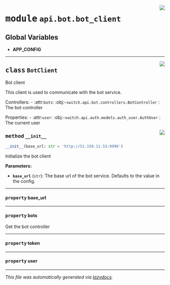 <!-- markdownlint-disable -->

<a href="https://github.com/switchcollab/Switch-Bots-Python-Library/tree/main/src/switch/api/bot/bot_client.py#L0"><img align="right" src="https://img.shields.io/badge/-source-cccccc?style=flat-square"/></a>

# <kbd>module</kbd> `api.bot.bot_client`




**Global Variables**
---------------
- **APP_CONFIG**


---

<a href="https://github.com/switchcollab/Switch-Bots-Python-Library/tree/main/src/switch/api/bot/bot_client.py#L7"><img align="right" src="https://img.shields.io/badge/-source-cccccc?style=flat-square"/></a>

## <kbd>class</kbd> `BotClient`
Bot client 

This client is used to communicate with the bot service. 

Controllers: 
    - :attr:`bots`: :obj:`~switch.api.bot.controllers.BotController` : The bot controller 

Properties: 
    - :attr:`user`: :obj:`~switch.api.auth.models.auth_user.AuthUser` : The current user 

<a href="https://github.com/switchcollab/Switch-Bots-Python-Library/tree/main/src/switch/api/bot/bot_client.py#L20"><img align="right" src="https://img.shields.io/badge/-source-cccccc?style=flat-square"/></a>

### <kbd>method</kbd> `__init__`

```python
__init__(base_url: str = 'http://51.159.11.53:9999')
```

Initialize the bot client 



**Parameters:**
 
 - <b>`base_url`</b> (``str``):  The base url of the bot service. Defaults to the value in the config. 


---

#### <kbd>property</kbd> base_url





---

#### <kbd>property</kbd> bots

Get the bot controller 

---

#### <kbd>property</kbd> token





---

#### <kbd>property</kbd> user










---

_This file was automatically generated via [lazydocs](https://github.com/ml-tooling/lazydocs)._
